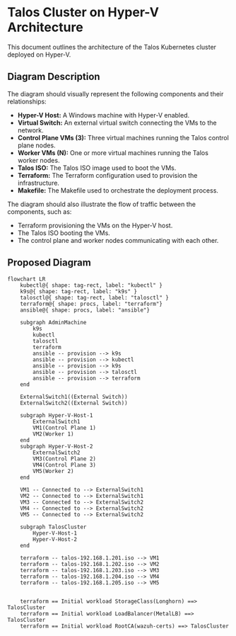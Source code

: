 # Talos Cluster on Hyper-V Architecture

This document outlines the architecture of the Talos Kubernetes cluster deployed on Hyper-V.

## Diagram Description

The diagram should visually represent the following components and their relationships:

*   **Hyper-V Host:** A Windows machine with Hyper-V enabled.
*   **Virtual Switch:** An external virtual switch connecting the VMs to the network.
*   **Control Plane VMs (3):** Three virtual machines running the Talos control plane nodes.
*   **Worker VMs (N):** One or more virtual machines running the Talos worker nodes.
*   **Talos ISO:** The Talos ISO image used to boot the VMs.
*   **Terraform:** The Terraform configuration used to provision the infrastructure.
*   **Makefile:** The Makefile used to orchestrate the deployment process.

The diagram should also illustrate the flow of traffic between the components, such as:

*   Terraform provisioning the VMs on the Hyper-V host.
*   The Talos ISO booting the VMs.
*   The control plane and worker nodes communicating with each other.

## Proposed Diagram

```mermaid
flowchart LR
    kubectl@{ shape: tag-rect, label: "kubectl" }
    k9s@{ shape: tag-rect, label: "k9s" } 
    talosctl@{ shape: tag-rect, label: "talosctl" }
    terraform@{ shape: procs, label: "terraform"}
    ansible@{ shape: procs, label: "ansible"}
    
    subgraph AdminMachine
        k9s
        kubectl
        talosctl
        terraform
        ansible -- provision --> k9s
        ansible -- provision --> kubectl
        ansible -- provision --> k9s
        ansible -- provision --> talosctl
        ansible -- provision --> terraform
    end
    
    ExternalSwitch1((External Switch))
    ExternalSwitch2((External Switch))

    subgraph Hyper-V-Host-1
        ExternalSwitch1
        VM1(Control Plane 1)
        VM2(Worker 1)
    end
    subgraph Hyper-V-Host-2
        ExternalSwitch2
        VM3(Control Plane 2)
        VM4(Control Plane 3)
        VM5(Worker 2)
    end
    
    VM1 -- Connected to --> ExternalSwitch1
    VM2 -- Connected to --> ExternalSwitch1
    VM3 -- Connected to --> ExternalSwitch2
    VM4 -- Connected to --> ExternalSwitch2
    VM5 -- Connected to --> ExternalSwitch2
    
    subgraph TalosCluster
        Hyper-V-Host-1
        Hyper-V-Host-2
    end
    
    terraform -- talos-192.168.1.201.iso --> VM1
    terraform -- talos-192.168.1.202.iso --> VM2
    terraform -- talos-192.168.1.203.iso --> VM3
    terraform -- talos-192.168.1.204.iso --> VM4
    terraform -- talos-192.168.1.205.iso --> VM5


    terraform == Initial workload StorageClass(Longhorn) ==> TalosCluster
    terraform == Initial workload LoadBalancer(MetalLB) ==> TalosCluster
    terraform == Initial workload RootCA(wazuh-certs) ==> TalosCluster
